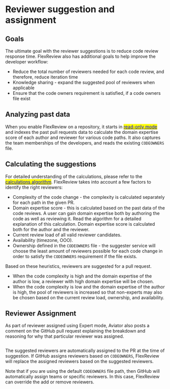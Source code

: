# Reviewer suggestion and assignment

## Goals

The ultimate goal with the reviewer suggestions is to reduce code review response time. FlexReview also has additional goals to help improve the developer workflow:

* Reduce the total number of reviewers needed for each code review, and therefore, reduce iteration time
* Knowledge sharing - expand the suggested pool of reviewers when applicable
* Ensure that the code owners requirement is satisfied, if a code owners file exist

## Analyzing past data

When you enable FlexReview on a repository, it starts in [<mark style="color:blue;">read-only mode</mark>](broken-reference) and indexes the past pull requests data to calculate the domain expertise score of each author and reviewer for various code paths. It also captures the team memberships of the developers, and reads the existing `CODEOWNERS` file.

## Calculating the suggestions

For detailed understanding of the calculations, please refer to the [<mark style="color:blue;">calculations algorithm</mark>](../reference/expert-scoring-algorithms.md). FlexReview takes into account a few factors to identify the right reviewers:

* Complexity of the code change - the complexity is calculated separately for each path in the given PR.
* Domain expertise score - this is calculated based on the past data of the code reviews. A user can gain domain expertise both by authoring the code as well as reviewing it. Read the algorithm for a detailed explanation of this calculation. Domain expertise score is calculated both for the author and the reviewer.
* Current review load of all valid reviewer candidates.
* Availability (timezone, OOO).
* Ownership defined in the `CODEOWNERS` file - the suggester service will choose the least amount of reviewers possible for each code change in order to satisfy the `CODEOWNERS` requirement if the file exists.

Based on these heuristics, reviewers are suggested for a pull request.

* When the code complexity is high and the domain expertise of the author is low, a reviewer with high domain expertise will be chosen.
* When the code complexity is low and the domain expertise of the author is high, the pool of reviewers is increased so that non-experts may also be chosen based on the current review load, ownership, and availability.

## Reviewer Assignment

As part of reviewer assigned using Expert mode, Aviator also posts a comment on the GitHub pull request explaining the breakdown and reasoning for why that particular reviewer was assigned.

<figure><img src="../../.gitbook/assets/flexreview-comment (1).png" alt=""><figcaption></figcaption></figure>

The suggested reviewers are automatically assigned to the PR at the time of suggestion. If GitHub assigns reviewers based on `CODEOWNERS`, FlexReview will replace the assigned reviewers based on the suggested reviewers.

Note that if you are using the default `CODEOWNERS` file path, then GitHub will automatically assign teams or specific reviewers. In this case, FlexReview can override the add or remove reviewers.
